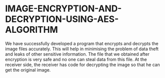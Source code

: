 # IMAGE-ENCRYPTION-AND-DECRYPTION-USING-AES-ALGORITHM
We have successfully developed a program that encrypts and decrypts the image files accurately. This will help in minimising the problem of data theft and leaks of other sensitive information. The file that we obtained after encryption is very safe and no one can steal data from this file. At the receiver side, the receiver has code for decrypting the image so that he can get the original image.
